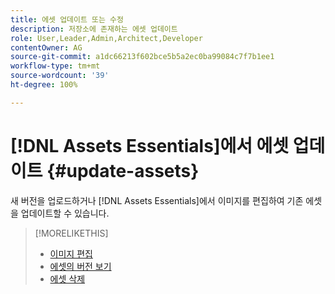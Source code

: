 ```yaml
---
title: 에셋 업데이트 또는 수정
description: 저장소에 존재하는 에셋 업데이트
role: User,Leader,Admin,Architect,Developer
contentOwner: AG
source-git-commit: a1dc66213f602bce5b5a2ec0ba99084c7f7b1ee1
workflow-type: tm+mt
source-wordcount: '39'
ht-degree: 100%

---
```



# [!DNL Assets Essentials]에서 에셋 업데이트 {#update-assets}

새 버전을 업로드하거나 [!DNL Assets Essentials]에서 이미지를 편집하여 기존 에셋을 업데이트할 수 있습니다.

<!-- TBD: Discard this article if not too much unique content for it.
Merge the update asset part in manage assets or upload assets.
Edit images article.
Link to versioning once an asset is updated.
-->

>[!MORELIKETHIS]
>
>* [이미지 편집](edit-images.md)
>* [에셋의 버전 보기](navigate-view.md#view-versions)
>* [에셋 삭제](manage-organize.md#delete-assets)

